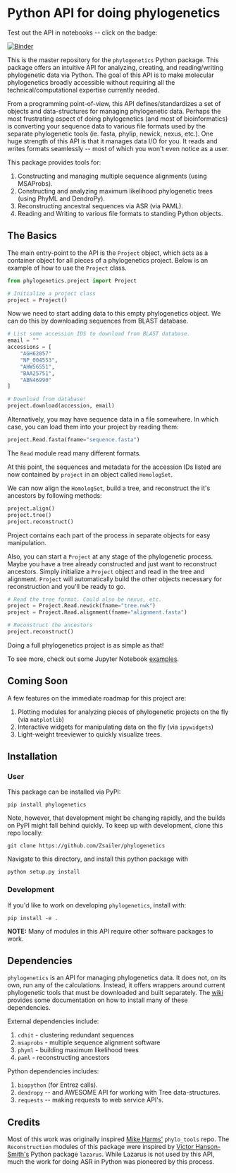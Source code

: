 # Python API for doing phylogenetics

Test out the API in notebooks -- click on the badge:

[![Binder](http://mybinder.org/badge.svg)](http://mybinder.org/repo/Zsailer/phylogenetics)

This is the master repository for the `phylogenetics` Python package. This package offers an intuitive API for analyzing, creating, and reading/writing phylogenetic data via Python. The goal of this API is to make molecular phylogenetics broadly accessible without requiring all the technical/computational expertise currently needed.

From a programming point-of-view, this API defines/standardizes a set of objects and data-structures for managing phylogenetic data. Perhaps the most frustrating aspect of doing phylogenetics (and most of bioinformatics) is converting your sequence data to various file formats used by the separate phylogenetic tools (ie. fasta, phylip, newick, nexus, etc.). One huge strength of this API is that it manages data I/O for you. It reads and writes formats seamlessly -- most of which you won't even notice as a user.

This package provides tools for:

1. Constructing and managing multiple sequence alignments (using MSAProbs).
2. Constructing and analyzing maximum likelihood phylogenetic trees (using PhyML and DendroPy).
3. Reconstructing ancestral sequences via ASR (via PAML).
4. Reading and Writing to various file formats to standing Python objects.

## The Basics

The main entry-point to the API is the `Project` object, which acts as a container object for all pieces of a
phylogenetics project. Below is an example of how to use the `Project` class.

```python
from phylogenetics.project import Project

# Initialize a project class
project = Project()
```
Now we need to start adding data to this empty phylogenetics object. We can do this by downloading sequences
from BLAST database.
```python
# List some accession IDS to download from BLAST database.
email = ""
accessions = [
    "AGH62057"
    "NP_004553",
    "AHW56551",
    "BAA25751",
    "ABN46990"
]

# Download from database!
project.download(accession, email)
```
Alternatively, you may have sequence data in a file somewhere. In which case, you can load them into your project by reading them:
```python
project.Read.fasta(fname="sequence.fasta")
```
The `Read` module read many different formats.

At this point, the sequences and metadata for the accession IDs listed are now
contained by `project` in an object called `HomologSet`.

We can now align the `HomologSet`, build a tree, and reconstruct the it's ancestors by following methods:
```python
project.align()
project.tree()
project.reconstruct()
```
Project contains each part of the process in separate objects for easy manipulation.

Also, you can start a `Project` at any stage of the phylogenetic process. Maybe you have a tree already constructed and just want to reconstruct ancestors. Simply initialize a `Project` object and read in the tree and alignment. `Project` will automatically build the other objects necessary for reconstruction and you'll be ready to go.
```python
# Read the tree format. Could also be nexus, etc.
project = Project.Read.newick(fname="tree.nwk")
project = Project.Read.alignment(fname="alignment.fasta")

# Reconstruct the ancestors
project.reconstruct()
```

Doing a full phylogenetics project is as simple as that!

To see more, check out some Jupyter Notebook [examples](https://github.com/Zsailer/phylogenetics/tree/master/examples).

## Coming Soon

A few features on the immediate roadmap for this project are:

1. Plotting modules for analyzing pieces of phylogenetic projects on the fly (via `matplotlib`)
2. Interactive widgets for manipulating data on the fly (via `ipywidgets`)
3. Light-weight treeviewer to quickly visualize trees.

## Installation

### User
This package can be installed via PyPI:
```
pip install phylogenetics
```
Note, however, that development might be changing rapidly, and the builds on PyPI might
fall behind quickly. To keep up with development, clone this repo locally:
```
git clone https://github.com/Zsailer/phylogenetics
```
Navigate to this directory, and install this python package with
```
python setup.py install
```

### Development
If you'd like to work on developing `phylogenetics`, install with:
```
pip install -e .
```

**NOTE:** Many of modules in this API require other software packages to work.

## Dependencies

`phylogenetics` is an API for managing phylogenetics data. It does not, on its own, run any of the
calculations. Instead, it offers wrappers around current phylogenetic tools that must be
downloaded and built separately. The [wiki](https://github.com/Zsailer/phylogenetics/wiki/Setting-up-Phylogenetics-package) provides some documentation on how to install many of
these dependencies.

External dependencies include:
1. `cdhit` - clustering redundant sequences
2. `msaprobs` - multiple sequence alignment software
3. `phyml` - building maximum likelihood trees
4. `paml` - reconstructing ancestors

Python dependencies includes:

1. `biopython` (for Entrez calls).
2. `dendropy`  -- and AWESOME API for working with Tree data-structures.
3. `requests` -- making requests to web service API's.

## Credits

Most of this work was originally inspired [Mike Harms'](https://github.com/harmsm) `phylo_tools` repo. The `Reconstruction` modules of this package were inspired by [Victor Hanson-Smith's](https://github.com/vhsvhs) Python package `lazarus`. While Lazarus is not used by this API, much the work for doing ASR in Python was pioneered by this process.
